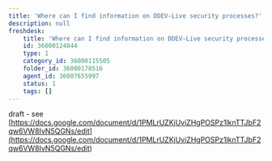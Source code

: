 ```yaml
---
title: 'Where can I find information on DDEV-Live security processes?'
description: null
freshdesk:
    title: 'Where can I find information on DDEV-Live security processes?'
    id: 36000124844
    type: 1
    category_id: 36000115505
    folder_id: 36000178516
    agent_id: 36007655997
    status: 1
    tags: []
---
```


draft - see [https://docs.google.com/document/d/1PMLrUZKjUviZHgPOSPz1lknTTJbF2qw6VW8IvN5QGNs/edit](<https://docs.google.com/document/d/1PMLrUZKjUviZHgPOSPz1lknTTJbF2qw6VW8IvN5QGNs/edit>)

